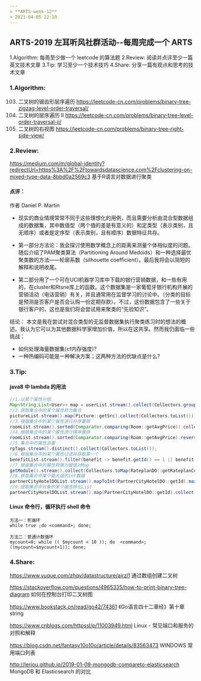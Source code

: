 ```yaml
---
> **ARTS-week-12**
> 2021-04-05 22:10
---
```



## ARTS-2019 左耳听风社群活动--每周完成一个 ARTS
1.Algorithm: 每周至少做一个 leetcode 的算法题
2.Review: 阅读并点评至少一篇英文技术文章
3.Tip: 学习至少一个技术技巧
4.Share: 分享一篇有观点和思考的技术文章

### 1.Algorithm:

103. 二叉树的锯齿形层序遍历 https://leetcode-cn.com/problems/binary-tree-zigzag-level-order-traversal/
107. 二叉树的层序遍历 II https://leetcode-cn.com/problems/binary-tree-level-order-traversal-ii/
199. 二叉树的右视图 https://leetcode-cn.com/problems/binary-tree-right-side-view/

### 2.Review:

https://medium.com/m/global-identity?redirectUrl=https%3A%2F%2Ftowardsdatascience.com%2Fclustering-on-mixed-type-data-8bbd0a2569c3
基于R语言对数据进行聚类
          

#### 点评：

作者 Daniel P. Martin
- 现实的商业情境常常不同于这些理想化的用例，而且需要分析由混合型数据组成的数据集，其中数值型（两个值的差是有意义的）和定类型（表示类别，且无顺序）或者是定序型（表示类别，且有顺序）数据特征共存。

- 第一部分方法论：我会探讨使用数学概念上的距离来测量个体相似度的问题。随后介绍了PAM聚类算法（Partitioning Around Medoids）和一种选择最优聚类数的方法——轮廓系数（silhouette coefficient）。最后我将会以简短的解释和说明收尾。
- 第二部分用了一个可在UCI机器学习库中下载的银行营销数据，和一些有用的，在cluster和Rtsne库上的函数。这个数据集是一家葡萄牙银行机构开展的营销活动（电话营销）有关，并且通常用在监督学习的讨论中。（分类的目标是预测是否客户是否会认购一份定期存款）。不过，这份数据包含了一些关于银行客户的，这也是我们将会尝试用来聚类的“先验知识”。

结论：
  本文是我在尝试对混合类型的无监督数据集执行聚类练习时的想法的概述。我认为它可以为其他数据科学家增加价值，所以在这共享。然而我仍面临一些挑战：
- 如何处理海量数据集(cf内存强度)?
- 一种热编码可能是一种解决方案；这两种方法的优缺点是什么?

### 3.Tip:

#### java8 中 lambda 的用法

```java
//1.以某个属性分组
Map<String,List<User>> map = userList.stream().collect(Collectors.groupingBy(User::getName));
//2.获取集合中的某个属性转为集合
pictureList.stream().map(Picture::getSrc).collect(Collectors.toList());
//3.根据集合中的某个属性进行升序重排
roomList.stream().sorted(Comparator.comparing(Room::getAvgPrice)).collect(Collectors.toList());
//4.根据集合中的某个属性进行降序重排
roomList.stream().sorted(Comparator.comparing(Room::getAvgPrice).reversed()).collect(Collectors.toList());
//5.集合中的属性去重
rpTags.stream().distinct().collect(Collectors.toList());
//6.根据集合中的某个属性过滤并获取第一个
benefitList.stream().filter(benefit -> benefit.getId() == 1 || benefit.getId() == 20 || benefit.getId() == 26 || benefit.getId() == 89) .findFirst().orElse(null);
//7.根据集合中的属性转换为键值对Map
getModule().stream().collect(Collectors.toMap(RateplanDO::getRateplanCode, rateplanDO -> rateplanDO));
//8.获取集合中某个最大值的int数据
partnerCityHotelDOList.stream().mapToInt(PartnerCityHotelDO::getId).max().orElse(-1);
//9.提取集合中对象的某个属性转化List
partnerCityHotelDOList.stream().map(PartnerCityHotelDO::getId).collect(Collectors.toList());
```

#### Linux 命令行，循环执行 shell 命令

```shell
方法一：死循环
while true ;do <command>; done;

方法二：普通计数循环
mycount=0; while (( $mycount < 10 )); do  <command>;((mycount=$mycount+1)); done;
```


### 4.Share:

https://www.yuque.com/zhqy/datastructure/airzl1
通过数组创建二叉树

https://stackoverflow.com/questions/4965335/how-to-print-binary-tree-diagram
如何在控制台打印二叉树图

https://www.bookstack.cn/read/go42/74361
《Go语言四十二章经》第十章 string

https://www.cnblogs.com/httpssl/p/11003949.html
Linux - 常见端口和服务的对照和解释

https://blog.csdn.net/fantasy10o10o/article/details/83563473
WINDOWS 常用端口列表

http://leriou.github.io/2019-01-09-mongodb-compareto-elasticsearch
MongoDB 和 Elasticsearch 的对比
